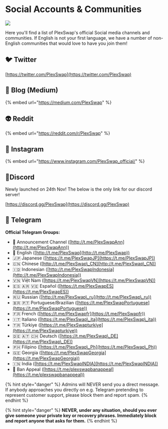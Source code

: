 # Social Accounts & Communities

![](../.gitbook/assets/socials-communities-header.png)

Here you'll find a list of PlexSwap's official Social media channels and communities. If English is not your first language, we have a number of non-English communities that would love to have you join them!

## 🐦 Twitter

[https://twitter.com/PlexSwap](https://twitter.com/PlexSwap)

## 📰 Blog (Medium)

{% embed url="https://medium.com/PlexSwap" %}

## 👽 Reddit

{% embed url="https://reddit.com/r/PlexSwap" %}

## 🤳 Instagram

{% embed url="https://www.instagram.com/PlexSwap_official/" %}

## 🤖Discord

Newly launched on 24th Nov! The below is the only link for our discord server!

[https://discord.gg/PlexSwap](https://discord.gg/PlexSwap)

## 💬 Telegram

**Official Telegram Groups:**

* 📣 Announcement Channel ([http://t.me/PlexSwapAnn](http://t.me/PlexSwapAnn))
* 🥞 English ([http://t.me/PlexSwap](http://t.me/PlexSwap))
* 🇯🇵 Japanese ([https://t.me/PlexSwapJP](https://t.me/PlexSwapJP))
* 🇨🇳 Chinese ([http://t.me/PlexSwap\_CN](http://t.me/PlexSwap\_CN))
* 🇮🇩 Indonesian ([http://t.me/PlexSwapIndonesia](http://t.me/PlexSwapIndonesia))
* 🇻🇳 Việt Nam ([https://t.me/PlexSwapVN](https://t.me/PlexSwapVN))
* 🇪🇸 🇦🇷 🇻🇪 Español ([https://t.me/PlexSwapES](https://t.me/PlexSwapES))
* 🇷🇺 Russian ([http://t.me/PlexSwap\_ru](http://t.me/PlexSwap\_ru))
* 🇧🇷 🇵🇹 Portuguese/Brazilian ([https://t.me/PlexSwapPortuguese](https://t.me/PlexSwapPortuguese))
* 🇫🇷 French ([https://t.me/PlexSwapfr](https://t.me/PlexSwapfr))
* 🇮🇹 Italiano ([https://t.me/PlexSwap\_ita](https://t.me/PlexSwap\_ita))
* 🇹🇷 Türkiye ([https://t.me/PlexSwapturkiye](https://t.me/PlexSwapturkiye))
* 🇩🇪 🇦🇹 🇨🇭 Deutsch ([https://t.me/PlexSwap\_DE](https://t.me/PlexSwap\_DE))
* 🇵🇭 Filipino ([https://t.me/PlexSwap\_Ph](https://t.me/PlexSwap\_Ph))
* 🇬🇪 Georgia ([https://t.me/PlexSwapGeorgia](https://t.me/PlexSwapGeorgia))
* 🇮🇳 India ([https://t.me/PlexSwapINDIA](https://t.me/PlexSwapINDIA))
* 😤 Ban Appeal ([https://t.me/plexswapbanappeal](https://t.me/plexswapbanappeal))

{% hint style="danger" %}
Admins will NEVER send you a direct message. If anybody approaches you directly on e.g. Telegram pretending to represent customer support, please block them and report spam.
{% endhint %}

{% hint style="danger" %}
**NEVER, under any situation, should you ever give someone your private key or recovery phrases. Immediately block and report anyone that asks for them.**
{% endhint %}
